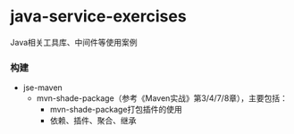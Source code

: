 # java-service-exercises
Java相关工具库、中间件等使用案例

### 构建

* jse-maven
  * mvn-shade-package（参考《Maven实战》第3/4/7/8章），主要包括：
    * mvn-shade-package打包插件的使用
    * 依赖、插件、聚合、继承



